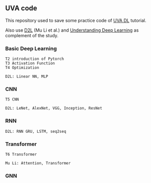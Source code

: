 ## UVA code

This repository used to save some practice code of [UVA DL](https://uvadlc-notebooks.readthedocs.io/en/latest/) tutorial.

Also use [D2L](https://d2l.ai/index.html) (Mu Li et al.) and [Understanding Deep Learning](https://udlbook.github.io/udlbook/) as complement of the study.

### Basic Deep Learning
    
    T2 introduction of Pytorch
    T3 Activation Function
    T4 Optimization

    D2L: Linear NN, MLP
    
### CNN

    T5 CNN
    
    D2L: LeNet, AlexNet, VGG, Inception, ResNet

### RNN

    D2L: RNN GRU, LSTM, seq2seq
    
### Transformer

    T6 Transformer

    Mu Li: Attention, Transformer
    
### GNN
